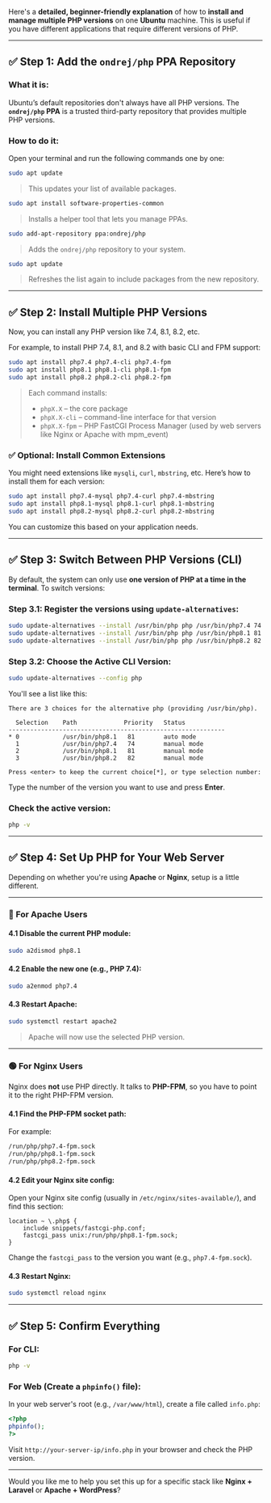 Here's a **detailed, beginner-friendly explanation** of how to **install and manage multiple PHP versions** on one **Ubuntu** machine. This is useful if you have different applications that require different versions of PHP.

---

## ✅ Step 1: Add the `ondrej/php` PPA Repository

### What it is:
Ubuntu’s default repositories don't always have all PHP versions. The **`ondrej/php` PPA** is a trusted third-party repository that provides multiple PHP versions.

### How to do it:

Open your terminal and run the following commands one by one:

```bash
sudo apt update
```
> This updates your list of available packages.

```bash
sudo apt install software-properties-common
```
> Installs a helper tool that lets you manage PPAs.

```bash
sudo add-apt-repository ppa:ondrej/php
```
> Adds the `ondrej/php` repository to your system.

```bash
sudo apt update
```
> Refreshes the list again to include packages from the new repository.

---

## ✅ Step 2: Install Multiple PHP Versions

Now, you can install any PHP version like 7.4, 8.1, 8.2, etc.

For example, to install PHP 7.4, 8.1, and 8.2 with basic CLI and FPM support:

```bash
sudo apt install php7.4 php7.4-cli php7.4-fpm
sudo apt install php8.1 php8.1-cli php8.1-fpm
sudo apt install php8.2 php8.2-cli php8.2-fpm
```

> Each command installs:
> - `phpX.X` – the core package
> - `phpX.X-cli` – command-line interface for that version
> - `phpX.X-fpm` – PHP FastCGI Process Manager (used by web servers like Nginx or Apache with mpm_event)

### ✅ Optional: Install Common Extensions

You might need extensions like `mysqli`, `curl`, `mbstring`, etc. Here’s how to install them for each version:

```bash
sudo apt install php7.4-mysql php7.4-curl php7.4-mbstring
sudo apt install php8.1-mysql php8.1-curl php8.1-mbstring
sudo apt install php8.2-mysql php8.2-curl php8.2-mbstring
```

You can customize this based on your application needs.

---

## ✅ Step 3: Switch Between PHP Versions (CLI)

By default, the system can only use **one version of PHP at a time in the terminal**. To switch versions:

### Step 3.1: Register the versions using `update-alternatives`:

```bash
sudo update-alternatives --install /usr/bin/php php /usr/bin/php7.4 74
sudo update-alternatives --install /usr/bin/php php /usr/bin/php8.1 81
sudo update-alternatives --install /usr/bin/php php /usr/bin/php8.2 82
```

### Step 3.2: Choose the Active CLI Version:

```bash
sudo update-alternatives --config php
```

You'll see a list like this:

```
There are 3 choices for the alternative php (providing /usr/bin/php).

  Selection    Path             Priority   Status
------------------------------------------------------------
* 0            /usr/bin/php8.1   81        auto mode
  1            /usr/bin/php7.4   74        manual mode
  2            /usr/bin/php8.1   81        manual mode
  3            /usr/bin/php8.2   82        manual mode

Press <enter> to keep the current choice[*], or type selection number:
```

Type the number of the version you want to use and press **Enter**.

### Check the active version:

```bash
php -v
```

---

## ✅ Step 4: Set Up PHP for Your Web Server

Depending on whether you're using **Apache** or **Nginx**, setup is a little different.

---

### 🔵 For Apache Users

#### 4.1 Disable the current PHP module:
```bash
sudo a2dismod php8.1
```

#### 4.2 Enable the new one (e.g., PHP 7.4):
```bash
sudo a2enmod php7.4
```

#### 4.3 Restart Apache:
```bash
sudo systemctl restart apache2
```

> Apache will now use the selected PHP version.

---

### 🟢 For Nginx Users

Nginx does **not** use PHP directly. It talks to **PHP-FPM**, so you have to point it to the right PHP-FPM version.

#### 4.1 Find the PHP-FPM socket path:
For example:
```bash
/run/php/php7.4-fpm.sock
/run/php/php8.1-fpm.sock
/run/php/php8.2-fpm.sock
```

#### 4.2 Edit your Nginx site config:
Open your Nginx site config (usually in `/etc/nginx/sites-available/`), and find this section:

```nginx
location ~ \.php$ {
    include snippets/fastcgi-php.conf;
    fastcgi_pass unix:/run/php/php8.1-fpm.sock;
}
```

Change the `fastcgi_pass` to the version you want (e.g., `php7.4-fpm.sock`).

#### 4.3 Restart Nginx:
```bash
sudo systemctl reload nginx
```

---

## ✅ Step 5: Confirm Everything

### For CLI:
```bash
php -v
```

### For Web (Create a `phpinfo()` file):
In your web server's root (e.g., `/var/www/html`), create a file called `info.php`:

```php
<?php
phpinfo();
?>
```

Visit `http://your-server-ip/info.php` in your browser and check the PHP version.

---

Would you like me to help you set this up for a specific stack like **Nginx + Laravel** or **Apache + WordPress**?
